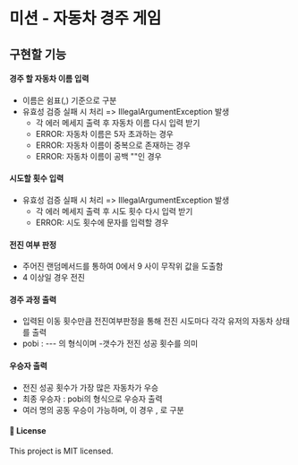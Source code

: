 # 미션 - 자동차 경주 게임

## 구현할 기능

#### 경주 할 자동차 이름 입력
- 이름은 쉼표(,) 기준으로 구분
- 유효성 검증 실패 시 처리 => IllegalArgumentException 발생
  - 각 에러 메세지 출력 후 자동차 이름 다시 입력 받기
  - ERROR: 자동차 이름은 5자 초과하는 경우
  - ERROR: 자동차 이름이 중복으로 존재하는 경우
  - ERROR: 자동차 이름이 공백 ""인 경우

#### 시도할 횟수 입력
- 유효성 검증 실패 시 처리 => IllegalArgumentException 발생
  - 각 에러 메세지 출력 후 시도 횟수 다시 입력 받기
  - ERROR: 시도 횟수에 문자를 입력할 경우
  
#### 전진 여부 판정
- 주어진 랜덤메서드를 통하여 0에서 9 사이 무작위 값을 도출함
- 4 이상일 경우 전진

#### 경주 과정 출력
- 입력된 이동 횟수만큼 전진여부판정을 통해 전진 시도마다 각각 유저의 자동차 상태를 출력
- pobi : --- 의 형식이며 -갯수가 전진 성공 횟수를 의미

#### 우승자 출력
- 전진 성공 횟수가 가장 많은 자동차가 우승
- 최종 우승자 : pobi의 형식으로 우승자 출력
- 여러 명의 공동 우승이 가능하며, 이 경우 , 로 구분

#### 📝 License
This project is MIT licensed.